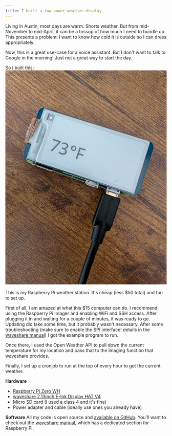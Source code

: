 ```yaml
---
title: I built a low-power weather display
---
```

Living in Austin, most days are warm. Shorts weather. But from mid-November to mid-April, it can be a tossup of how much I need to bundle up. This presents a problem: I want to know how cold it is outside so I can dress appropriately.

Now, this is a great use-case for a voice assistant. But I don't want to talk to Google in the morning! Just not a great way to start the day.

So I built this:
![weather station](/assets/weather-pi.jpeg)

This is my Raspberry Pi weather station. It's cheap (less $50 total) and fun to set up.

First of all, I am amazed at what this $15 computer can do. I recommend using the Raspberry Pi Imager and enabling WiFi and SSH access. After plugging it in and waiting for a couple of minutes, it was ready to go. Updating did take some time, but it probably wasn't necessary. After some troubleshooting (make sure to enable the SPI interface! details in the [waveshare manual](https://www.waveshare.com/wiki/2.13inch_e-Paper_HAT_Manual)) I got the example program to run.

Once there, I used the Open Weather API to pull down the current temperature for my location and pass that to the imaging function that waveshare provides.

Finally, I set up a cronjob to run at the top of every hour to get the current weather.

**Hardware**
- [Raspberry Pi Zero WH](https://www.adafruit.com/product/3708)
- [waveshare 2.13inch E-Ink Display HAT V4](https://www.amazon.com/waveshare-2-13inch-HAT-Compatible-Resolution/dp/B071S8HT76?crid=3693PUAB2PBH5&dib=eyJ2IjoiMSJ9.n27JVboHa9voOuVmQ55lH-CvGYjX49xWpWSwJE2KQ9cocFy84yx-u2RuUMgXoCy_Tk9TlBBNwLRywZKMQJu922iThN7Ddu8uUjcIgCR397Gk7RSbkIQ10PGp9C-DK2gG_bldU3sYr08Sxd9KZLXtPURIZdWjzpgxJDGbgAcT05Czk7O6N1Hfyei9qTh0NkZZga2yocKFPqv1kt3sFTQ3HLNrpW-QlpVQFu6JGq1nkg8.sxwjLBqT4H5r5_6WBvmuziix-NVF67IXDRHKzqiJDds&dib_tag=se&keywords=waveshare+eink&qid=1731865612&sprefix=waveshare+eink%2Caps%2C169&sr=8-3)
- Micro SD card (I used a class 4 and it's fine)
- Power adapter and cable (ideally use ones you already have)

**Software**
All my code is open source and [available on GitHub](https://github.com/SomewhatJustin/weather-station). You'll want to check out the [waveshare manual](https://www.waveshare.com/wiki/2.13inch_e-Paper_HAT_Manual), which has a dedicated section for Raspberry Pi.

